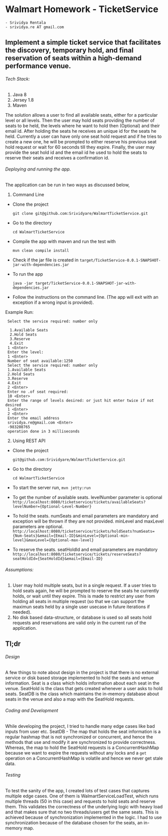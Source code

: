 # Walmart Homework - TicketService
    - Srividya Rentala
    - srividya.re AT gmail.com
## Implement a simple ticket service that facilitates the discovery, temporary hold, and final reservation of seats within a high-demand performance venue.


###### Tech Stack:

1. Java 8
2. Jersey 1.8
3. Maven

The solution allows a user to find all available seats, either for a particular level or all levels. Then the user may hold seats providing the number of seats to be held, the levels where he want to hold then (Optional)
and their email id. After holding the seats he receives an unique id for the seats he held. Currently a user can have only one seat hold request and if he tries to create a new one, he will be prompted to either reserve his previous 
seat hold request or wait for 60 seconds till they expire. Finally, the user may provide the seat hold id and the email id he used to hold the seats to reserve their seats and receives a confirmation id. 

###### Deploying and running the app.

The application can be run in two ways as discussed below,

1. Command Line 

  - Clone the project

     `git clone git@github.com:Srividyare/WalmartTicketService.git`

  - Go to the directory

     `cd WalmartTicketService` 

  - Compile the app with maven and run the test with

      `mvn clean compile install`

  - Check if the jar file is created in `target/TicketService-0.0.1-SNAPSHOT-jar-with-dependencies.jar`

  - To run the app

     `java -jar target/TicketService-0.0.1-SNAPSHOT-jar-with-dependencies.jar`

  - Follow the instructions on the command line. (The app will exit with an exception if a wrong input is provided). 

  Example Run:

```
 Select the service required: number only  
 
  1.Available Seats  
  2.Hold Seats  
  3.Reserve  
  4.Exit  
 1 <Enter>  
 Enter the level:  
 1 <Enter>  
 Number of seat available:1250  
 Select the service required: number only  
 1.Available Seats  
 2.Hold Seats  
 3.Reserve  
 4.Exit  
 2 <Enter>  
 Enter no .of seat required:  
 10 <Enter>  
 Enter the range of levels desired: or just hit enter twice if not desired  
 1 <Enter>  
 2 <Enter>  
 Enter the email address  
 srividya.re@gmail.com <Enter>  
 -983208765  
 operation done in 3 milliseconds
```

2. Using REST API
 - Clone the project

     `git@github.com:Srividyare/WalmartTicketService.git`

 - Go to the directory

     `cd WalmartTicketService` 

 - To start the server run,
   `mvn jetty:run`

 - To get the number of available seats. levelNumber parameter is optional
   `http://localhost:8080/ticketservice/tickets/availableSeats?levelNumber={Optional-Level-Number}`

 - To hold the seats. numSeats and email parameters are mandatory and exception will be thrown if they are not provided. minLevel and maxLevel parameters are optional.
   `http://localhost:8080/ticketservice/tickets/holdSeats?numSeats={Num-Seats}&email={Email-ID}&minLevel={Optional-min-level}&maxLevel={Optional-max-level}`

 - To reserve the seats. seatHoldId and email parameters are mandatory
   `http://localhost:8080/ticketservice/tickets/reserveSeats?seatHoldId={SeatHoldId}&email={Email-ID}`


###### Assumptions:

1. User may hold multiple seats, but in a single request. If a user tries to hold seats again, he will be prompted to reserve the seats he currently holds, or wait until they expire. This is made to restrict any user from holding all seats in multiple request (so that we can support the maximun seats held by a single user usecase in future iterations if needed). 
2. No disk based data-structure, or database is used so all seats hold requests and reservations are valid only in the current run of the application.


## Tl;dr
###### Design
A few things to note about design in the project is that there is no external service or disk based storage implemented to hold the seats and venue information.
Seat is a class which holds information about each seat in the venue. SeatHold is the class that gets created whenever a user asks to hold seats.
SeatDB is the class which maintains the in-memory database about seats in the venue and also a map with the SeatHold requests. 
###### Coding and Development
While developing the project, I tried to handle many edge cases like bad inputs from user etc. 
SeatDB -  The map that holds the seat information is a regular
hashmap that is not synchronized or concurrent, and hence the methods that use and modify it are synchronized to provide correctness. Whereas, the map to hold the SeatHold requests is
a ConcurrentHashMap because we want to expire the requests without any locks and a `get` operation on a ConcurrentHashMap is volatile and hence we never get stale data. 

###### Testing
To test the sanity of the app, I created lots of test cases that captures multiple edge cases. One of them is WalmartServiceLoadTest, which runs multiple threads (50 in this case) and requests to hold seats and reserve them. This validates the correctness of the underlying logic with heavy load and that makes sure that no two threads/users get the same seats.
This is achieved because of synchronization implemented in the logic. I had to use synchronization because of the database chosen for the seats, an in-memory map.  


